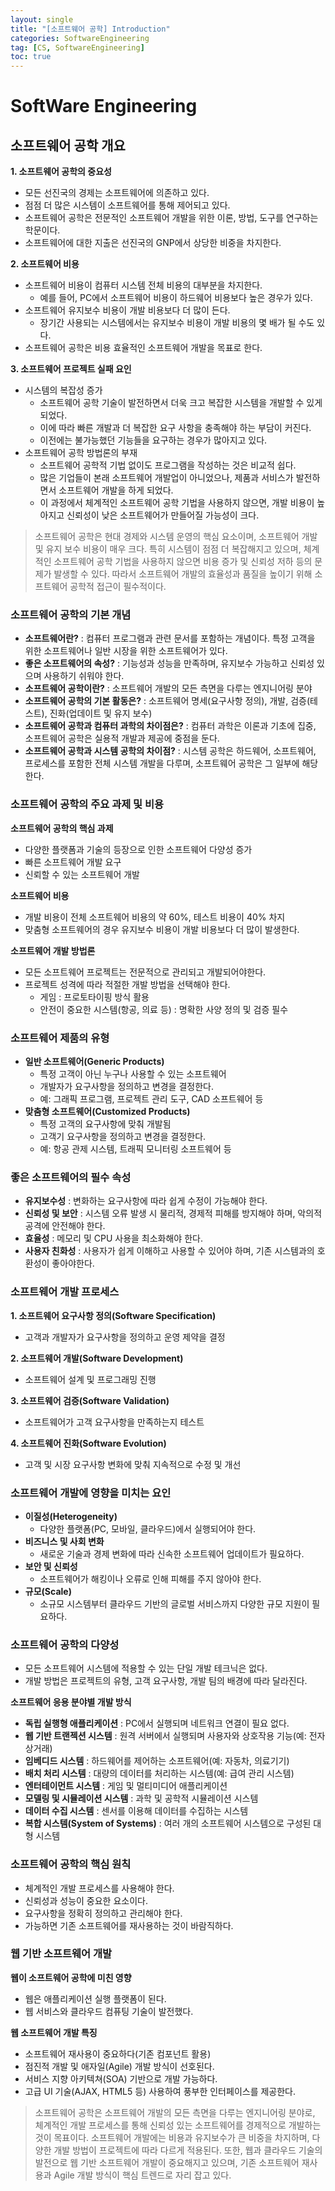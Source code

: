 ```yaml
---
layout: single
title: "[소프트웨어 공학] Introduction"
categories: SoftwareEngineering
tag: [CS, SoftwareEngineering]
toc: true
---
```


# SoftWare Engineering

## 소프트웨어 공학 개요

**1. 소프트웨어 공학의 중요성**
 - 모든 선진국의 경제는 소프트웨어에 의존하고 있다.
 - 점점 더 많은 시스템이 소프트웨어를 통해 제어되고 있다.
 - 소프트웨어 공학은 전문적인 소프트웨어 개발을 위한 이론, 방법, 도구를 연구하는 학문이다.
 - 소프트웨어에 대한 지출은 선진국의 GNP에서 상당한 비중을 차지한다.

**2. 소프트웨어 비용**
 - 소프트웨어 비용이 컴퓨터 시스템 전체 비용의 대부분을 차지한다.
    - 예를 들어, PC에서 소프트웨어  비용이 하드웨어 비용보다 높은 경우가 있다.
 - 소프트웨어 유지보수 비용이 개발 비용보다 더 많이 든다.
    - 장기간 사용되는 시스템에서는 유지보수 비용이 개발 비용의 몇 배가 될 수도 있다.
 - 소프트웨어 공학은 비용 효율적인 소프트웨어 개발을 목표로 한다.

**3. 소프트웨어 프로젝트 실패 요인**
 - 시스템의 복잡성 증가
    - 소프트웨어 공학 기술이 발전하면서 더욱 크고 복잡한 시스템을 개발할 수 있게 되었다.
    - 이에 따라 빠른 개발과 더 복잡한 요구 사항을 충족해야 하는 부담이 커진다.
    - 이전에는 불가능했던 기능들을 요구하는 경우가 많아지고 있다.
 - 소프트웨어 공학 방법론의 부재
    - 소프트웨어 공학적 기법 없이도 프로그램을 작성하는 것은 비교적 쉽다.
    - 많은 기업들이 본래 소프트웨어 개발업이 아니었으나, 제품과 서비스가 발전하면서 소프트웨어 개발을 하게 되었다.
    - 이 과정에서 체계적인 소프트웨어 공학 기법을 사용하지 않으면, 개발 비용이 높아지고 신뢰성이 낮은 소프트웨어가 만들어질 가능성이 크다.

> 소프트웨어 공학은 현대 경제와 시스템 운영의 핵심 요소이며, 소프트웨어 개발 및 유지 보수 비용이 매우 크다. 특히 시스템이 점점 더 복잡해지고 있으며, 체계적인 소프트웨어 공학 기법을 사용하지 않으면 비용 증가 및 신뢰성 저하 등의 문제가 발생할 수 있다. 따라서 소프트웨어 개발의 효율성과 품질을 높이기 위해 소프트웨어 공학적 접근이 필수적이다.

### 소프트웨어 공학의 기본 개념
 - **소프트웨어란?** : 컴퓨터 프로그램과 관련 문서를 포함하는 개념이다. 특정 고객을 위한 소프트웨어나 일반 시장을 위한 소프트웨어가 있다.
 - **좋은 소프트웨어의 속성?** : 기능성과 성능을 만족하며, 유지보수 가능하고 신뢰성 있으며 사용하기 쉬워야 한다.
 - **소프트웨어 공학이란?** : 소프트웨어 개발의 모든 측면을 다루는 엔지니어링 분야
 - **소프트웨어 공학의 기본 활동은?** : 소프트웨어 명세(요구사항 정의), 개발, 검증(테스트), 진화(업데이트 및 유지 보수)
 - **소프트웨어 공학과 컴퓨터 과학의 차이점은?** : 컴퓨터 과학은 이론과 기초에 집중, 소프트웨어 공학은 실용적 개발과 제공에 중점을 둔다.
 - **소프트웨어 공학과 시스템 공학의 차이점?** : 시스템 공학은 하드웨어, 소프트웨어, 프로세스를 포함한 전체 시스템 개발을 다루며, 소프트웨어 공학은 그 일부에 해당한다.

### 소프트웨어 공학의 주요 과제 및 비용
 **소프트웨어 공학의 핵심 과제**
  - 다양한 플랫폼과 기술의 등장으로 인한 소프트웨어 다양성 증가
  - 빠른 소프트웨어 개발 요구
  - 신뢰할 수 있는 소프트웨어 개발

**소프트웨어 비용**
 - 개발 비용이 전체 소프트웨어 비용의 약 60%, 테스트 비용이 40% 차지
 - 맞춤형 소프트웨어의 경우 유지보수 비용이 개발 비용보다 더 많이 발생한다.

**소프트웨어 개발 방법론**
 - 모든 소프트웨어 프로젝트는 전문적으로 관리되고 개발되어야한다.
 - 프로젝트 성격에 따라 적절한 개발 방법을 선택해야 한다.
    - 게임 : 프로토타이핑 방식 활용
    - 안전이 중요한 시스템(항공, 의료 등) : 명확한 사양 정의 및 검증 필수

### 소프트웨어 제품의 유형
- **일반 소프트웨어(Generic Products)**
    - 특정 고객이 아닌 누구나 사용할 수 있는 소프트웨어
    - 개발자가 요구사항을 정의하고 변경을 결정한다.
    - 예: 그래픽 프로그램, 프로젝트 관리 도구, CAD 소프트웨어 등
- **맞춤형 소프트웨어(Customized Products)**
    - 특정 고객의 요구사항에 맞춰 개발됨
    - 고객기 요구사항을 정의하고 변경을 결정한다.
    - 예: 항공 관제 시스템, 트래픽 모니터링 소프트웨어 등

### 좋은 소프트웨어의 필수 속성
- **유지보수성** : 변화하는 요구사항에 따라 쉽게 수정이 가능해야 한다.
- **신뢰성 및 보안** : 시스템 오류 발생 시 물리적, 경제적 피해를 방지해야 하며, 악의적 공격에 안전해야 한다.
- **효율성** : 메모리 및 CPU 사용을 최소화해야 한다.
- **사용자 친화성** : 사용자가 쉽게 이해하고 사용할 수 있어야 하며, 기존 시스템과의 호환성이 좋아야한다.

### 소프트웨어 개발 프로세스
**1. 소프트웨어 요구사항 정의(Software Specification)**
 - 고객과 개발자가 요구사항을 정의하고 운영 제약을 결정

**2. 소프트웨어 개발(Software Development)**
 - 소프트웨어 설계 및 프로그래밍 진행

**3. 소프트웨어 검증(Software Validation)**
 - 소프트웨어가 고객 요구사항을 만족하는지 테스트

**4. 소프트웨어 진화(Software Evolution)**
 - 고객 및 시장 요구사항 변화에 맞춰 지속적으로 수정 및 개선

### 소프트웨어 개발에 영향을 미치는 요인
- **이질성(Heterogeneity)**
    - 다양한 플랫폼(PC, 모바일, 클라우드)에서 실행되어야 한다.
- **비즈니스 및 사회 변화**
    - 새로운 기술과 경제 변화에 따라 신속한 소프트웨어 업데이트가 필요하다.
- **보안 및 신뢰성**
    - 소프트웨어가 해킹이나 오류로 인해 피해를 주지 않아야 한다.
- **규모(Scale)**
    - 소규모 시스템부터 클라우드 기반의 글로벌 서비스까지 다양한 규모 지원이 필요하다.

### 소프트웨어 공학의 다양성
 - 모든 소프트웨어 시스템에 적용할 수 있는 단일 개발 테크닉은 없다.
 - 개발 방법은 프로젝트의 유형, 고객 요구사항, 개발 팀의 배경에 따라 달라진다.

**소프트웨어 응용 분야별 개발 방식**
 - **독립 실행형 애플리케이션** : PC에서 실행되며 네트워크 연결이 필요 없다.
 - **웹 기반 트랜젝션 시스템** : 원격 서버에서 실행되며 사용자와 상호작용 기능(예: 전자상거래)
 - **임베디드 시스템** : 하드웨어를 제어하는 소프트웨어(예: 자동차, 의료기기)
 - **배치 처리 시스템** : 대량의 데이터를 처리하는 시스템(예: 급여 관리 시스템)
 - **엔터테이먼트 시스템** : 게임 및 멀티미디어 애플리케이션
 - **모델링 및 시뮬레이션 시스템** : 과학 및 공학적 시뮬레이션 시스템
 - **데이터 수집 시스템** : 센서를 이용해 데이터를 수집하는 시스템
 - **복합 시스템(System of Systems)** : 여러 개의 소프트웨어 시스템으로 구성된 대형 시스템

### 소프트웨어 공학의 핵심 원칙
 - 체계적인 개발 프로세스를 사용해야 한다.
 - 신뢰성과 성능이 중요한 요소이다.
 - 요구사항을 정확히 정의하고 관리해야 한다.
 - 가능하면 기존 소프트웨어를 재사용하는 것이 바람직하다.

### 웹 기반 소프트웨어 개발
**웹이 소프트웨어 공학에 미친 영향**
 - 웹은 애플리케이션 실행 플랫폼이 된다.
 - 웹 서비스와 클라우드 컴퓨팅 기술이 발전했다.

**웹 소프트웨어 개발 특징**
 - 소프트웨어 재사용이 중요하다(기존 컴포넌트 활용)
 - 점진적 개발 및 애자일(Agile) 개발 방식이 선호된다.
 - 서비스 지향 아키텍쳐(SOA) 기반으로 개발 가능하다.
 - 고급 UI 기술(AJAX, HTML5 등) 사용하여 풍부한 인터페이스를 제공한다.


> 소프트웨어 공학은 소프트웨어 개발의 모든 측면을 다루는 엔지니어링 분야로, 체계적인 개발 프로세스를 통해 신뢰성 있는 소프트웨어를 경제적으로 개발하는 것이 목표이다. 소프트웨어 개발에는 비용과 유지보수가 큰 비중을 차지하며, 다양한 개발 방법이 프로젝트에 따라 다르게 적용된다. 또한, 웹과 클라우드 기술의 발전으로 웹 기반 소프트웨어 개발이 중요해지고 있으며, 기존 소프트웨어 재사용과 Agile 개발 방식이 핵심 트렌드로 자리 잡고 있다.